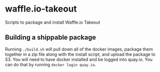 # waffle.io-takeout
Scripts to package and install Waffle.io Takeout

## Building a shippable package
Running `./build.sh` will pull down all of the docker images, package them together in a zip file along with the install script, and upload the package to S3. You will need to have docker installed and be logged into quay.io. You can do that by running `docker login quay.io`.
